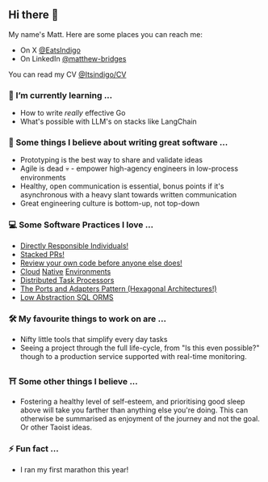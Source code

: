 ## Hi there 👋

My name's Matt. Here are some places you can reach me:

 *  On X [@EatsIndigo](https://x.com/EatsIndigo)
 *  On LinkedIn [@matthew-bridges](https://www.linkedin.com/in/matthew-bridges/)

You can read my CV [@Itsindigo/CV](https://github.com/Itsindigo/CV)

### 🌱 I’m currently learning ...
  - How to write _really_ effective Go
  - What's possible with LLM's on stacks like LangChain

### 🔎 Some things I believe about writing great software ...
  - Prototyping is the best way to share and validate ideas
  - Agile is dead 💀 - empower high-agency engineers in low-process environments
  - Healthy, open communication is essential, bonus points if it's asynchronous with a heavy slant towards written communication
  - Great engineering culture is bottom-up, not top-down

### 💻 Some Software Practices I love ...
  - [Directly Responsible Individuals!](https://handbook.gitlab.com/handbook/people-group/directly-responsible-individuals/)
  - [Stacked PRs!](https://graphite.dev/blog/stacked-prs)
  - [Review your own code before anyone else does!](https://x.com/EatsIndigo/status/1803290158185222255)
  - [Cloud](https://tilt.dev/) [Native](https://skaffold.dev/) [Environments](https://kustomize.io/)
  - [Distributed Task Processors](https://docs.temporal.io/)
  - [The Ports and Adapters Pattern (Hexagonal Architectures!)](https://8thlight.com/insights/a-color-coded-guide-to-ports-and-adapters)
  - [Low Abstraction SQL ORMS](https://github.com/gajus/slonik)

### 🛠️ My favourite things to work on are ...
  - Nifty little tools that simplify every day tasks
  - Seeing a project through the full life-cycle, from "Is this even possible?" though to a production service supported with real-time monitoring.

### ⛩️ Some other things I believe ...
  - Fostering a healthy level of self-esteem, and prioritising good sleep above will take you farther than anything else you're doing. This can otherwise be summarised as enjoyment of the journey and not the goal. Or other Taoist ideas.

### ⚡️ Fun fact ...
  - I ran my first marathon this year!

  
